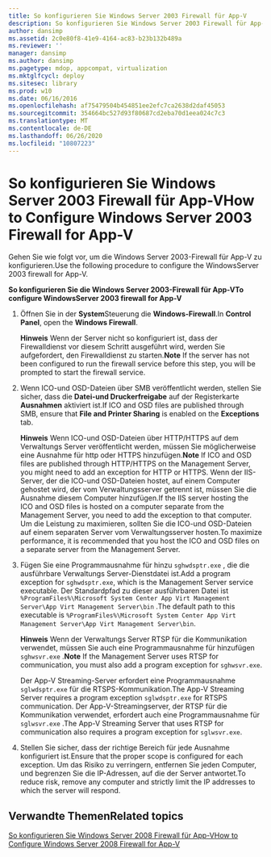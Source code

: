 ```yaml
---
title: So konfigurieren Sie Windows Server 2003 Firewall für App-V
description: So konfigurieren Sie Windows Server 2003 Firewall für App-V
author: dansimp
ms.assetid: 2c0e80f8-41e9-4164-ac83-b23b132b489a
ms.reviewer: ''
manager: dansimp
ms.author: dansimp
ms.pagetype: mdop, appcompat, virtualization
ms.mktglfcycl: deploy
ms.sitesec: library
ms.prod: w10
ms.date: 06/16/2016
ms.openlocfilehash: af75479504b454851ee2efc7ca2638d2daf45053
ms.sourcegitcommit: 354664bc527d93f80687cd2eba70d1eea024c7c3
ms.translationtype: MT
ms.contentlocale: de-DE
ms.lasthandoff: 06/26/2020
ms.locfileid: "10807223"
---
```

# <span data-ttu-id="452da-103">So konfigurieren Sie Windows Server 2003 Firewall für App-V</span><span class="sxs-lookup"><span data-stu-id="452da-103">How to Configure Windows Server 2003 Firewall for App-V</span></span>


<span data-ttu-id="452da-104">Gehen Sie wie folgt vor, um die Windows Server 2003-Firewall für App-V zu konfigurieren.</span><span class="sxs-lookup"><span data-stu-id="452da-104">Use the following procedure to configure the WindowsServer 2003 firewall for App-V.</span></span>

**<span data-ttu-id="452da-105">So konfigurieren Sie die Windows Server 2003-Firewall für App-V</span><span class="sxs-lookup"><span data-stu-id="452da-105">To configure WindowsServer 2003 firewall for App-V</span></span>**

1.  <span data-ttu-id="452da-106">Öffnen Sie in der **System**Steuerung die **Windows-Firewall**.</span><span class="sxs-lookup"><span data-stu-id="452da-106">In **Control Panel**, open the **Windows Firewall**.</span></span>

    <span data-ttu-id="452da-107">**Hinweis**  Wenn der Server nicht so konfiguriert ist, dass der Firewalldienst vor diesem Schritt ausgeführt wird, werden Sie aufgefordert, den Firewalldienst zu starten.</span><span class="sxs-lookup"><span data-stu-id="452da-107">**Note** If the server has not been configured to run the firewall service before this step, you will be prompted to start the firewall service.</span></span>

     

2.  <span data-ttu-id="452da-108">Wenn ICO-und OSD-Dateien über SMB veröffentlicht werden, stellen Sie sicher, dass die **Datei-und Druckerfreigabe** auf der Registerkarte **Ausnahmen** aktiviert ist.</span><span class="sxs-lookup"><span data-stu-id="452da-108">If ICO and OSD files are published through SMB, ensure that **File and Printer Sharing** is enabled on the **Exceptions** tab.</span></span>

    <span data-ttu-id="452da-109">**Hinweis**  Wenn ICO-und OSD-Dateien über HTTP/HTTPS auf dem Verwaltungs Server veröffentlicht werden, müssen Sie möglicherweise eine Ausnahme für http oder HTTPS hinzufügen.</span><span class="sxs-lookup"><span data-stu-id="452da-109">**Note** If ICO and OSD files are published through HTTP/HTTPS on the Management Server, you might need to add an exception for HTTP or HTTPS.</span></span> <span data-ttu-id="452da-110">Wenn der IIS-Server, der die ICO-und OSD-Dateien hostet, auf einem Computer gehostet wird, der vom Verwaltungsserver getrennt ist, müssen Sie die Ausnahme diesem Computer hinzufügen.</span><span class="sxs-lookup"><span data-stu-id="452da-110">If the IIS server hosting the ICO and OSD files is hosted on a computer separate from the Management Server, you need to add the exception to that computer.</span></span> <span data-ttu-id="452da-111">Um die Leistung zu maximieren, sollten Sie die ICO-und OSD-Dateien auf einem separaten Server vom Verwaltungsserver hosten.</span><span class="sxs-lookup"><span data-stu-id="452da-111">To maximize performance, it is recommended that you host the ICO and OSD files on a separate server from the Management Server.</span></span>

     

3.  <span data-ttu-id="452da-112">Fügen Sie eine Programmausnahme für hinzu `sghwdsptr.exe` , die die ausführbare Verwaltungs Server-Dienstdatei ist.</span><span class="sxs-lookup"><span data-stu-id="452da-112">Add a program exception for `sghwdsptr.exe`, which is the Management Server service executable.</span></span> <span data-ttu-id="452da-113">Der Standardpfad zu dieser ausführbaren Datei ist `%ProgramFiles%\Microsoft System Center App Virt Management Server\App Virt Management Server\bin` .</span><span class="sxs-lookup"><span data-stu-id="452da-113">The default path to this executable is `%ProgramFiles%\Microsoft System Center App Virt Management Server\App Virt Management Server\bin`.</span></span>

    <span data-ttu-id="452da-114">**Hinweis**  Wenn der Verwaltungs Server RTSP für die Kommunikation verwendet, müssen Sie auch eine Programmausnahme für hinzufügen `sghwsvr.exe` .</span><span class="sxs-lookup"><span data-stu-id="452da-114">**Note** If the Management Server uses RTSP for communication, you must also add a program exception for `sghwsvr.exe`.</span></span>

    <span data-ttu-id="452da-115">Der App-V Streaming-Server erfordert eine Programmausnahme `sglwdsptr.exe` für die RTSPS-Kommunikation.</span><span class="sxs-lookup"><span data-stu-id="452da-115">The App-V Streaming Server requires a program exception `sglwdsptr.exe` for RTSPS communication.</span></span> <span data-ttu-id="452da-116">Der App-V-Streamingserver, der RTSP für die Kommunikation verwendet, erfordert auch eine Programmausnahme für `sglwsvr.exe` .</span><span class="sxs-lookup"><span data-stu-id="452da-116">The App-V Streaming Server that uses RTSP for communication also requires a program exception for `sglwsvr.exe`.</span></span>

     

4.  <span data-ttu-id="452da-117">Stellen Sie sicher, dass der richtige Bereich für jede Ausnahme konfiguriert ist.</span><span class="sxs-lookup"><span data-stu-id="452da-117">Ensure that the proper scope is configured for each exception.</span></span> <span data-ttu-id="452da-118">Um das Risiko zu verringern, entfernen Sie jeden Computer, und begrenzen Sie die IP-Adressen, auf die der Server antwortet.</span><span class="sxs-lookup"><span data-stu-id="452da-118">To reduce risk, remove any computer and strictly limit the IP addresses to which the server will respond.</span></span>

## <span data-ttu-id="452da-119">Verwandte Themen</span><span class="sxs-lookup"><span data-stu-id="452da-119">Related topics</span></span>


[<span data-ttu-id="452da-120">So konfigurieren Sie Windows Server 2008 Firewall für App-V</span><span class="sxs-lookup"><span data-stu-id="452da-120">How to Configure Windows Server 2008 Firewall for App-V</span></span>](how-to-configure-windows-server-2008-firewall-for-app-v.md)

 

 





